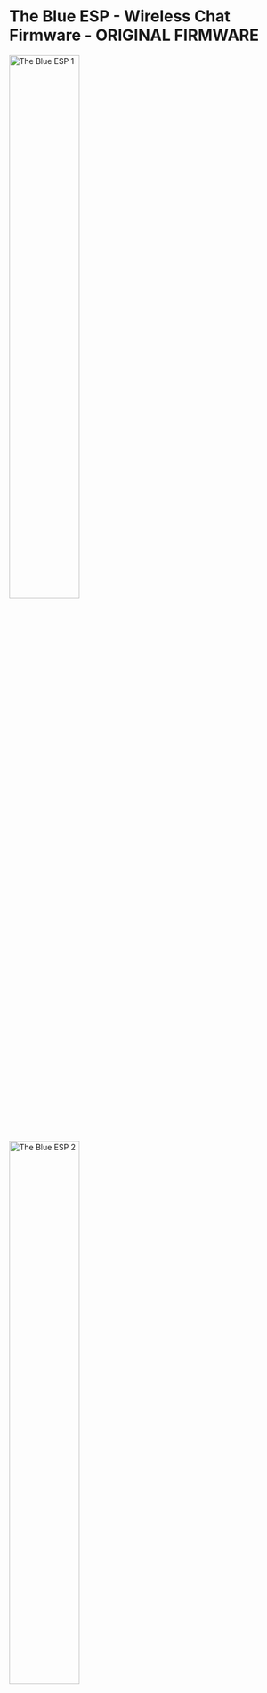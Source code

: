 # The Blue ESP - Wireless Chat Firmware - ORIGINAL FIRMWARE

<img src="https://dwdwpld.pages.dev/theblueesp1.png" alt="The Blue ESP 1" width="50%"> <img src="https://dwdwpld.pages.dev/theblueesp2.png" alt="The Blue ESP 2" width="50%">

![Wavy Chat Preview](https://dwdwpld.pages.dev/wavychat.png)

---

## About This Project

You can learn more about the Blue ESP on its official store: [The Blue ESP](https://datechlabs.com/products/the-blue-esp-pre-order)

This repository contains the original firmware for "The Blue ESP" PCB. The firmware enables a wireless chat system using an ESP32 board in combination with two nRF24L01 transceiver modules. This project is ideal for enthusiasts looking to explore wireless communication in a simple yet practical application.

### Features
- Wireless communication via nRF24L01 modules.
- Customizable username feature for personalized chatting.
- Simple and user-friendly interface via the Serial Monitor.
- endless devices can communicate with each other

### Hardware Requirements
- **[The Blue ESP](https://datechlabs.com/products/the-blue-esp-pre-order)** by [@donanontech](https://github.com/DonAnonymousio) and [@emensta](https://github.com/emenstanougat).
- 2x nRF24L01+ Modules.
- data-USB cable for programming the ESP32.
- Arduino IDE installed or any other serial monitor (web, etc.).

---

## Installation

1. The Blue ESP firmware can be conveniently flashed via the [webflasher](https://the-blue-esp-wavychat.pages.dev).

---

## How to Use

1. Power on the ESP32 module with the flashed firmware.
2. Open the Serial Monitor (set baud rate to **9600**) in the Arduino IDE or your serial monitor (web, etc.).
3. Enter a username when prompted.
4. Start chatting by typing your message and pressing Enter.
5. Messages will be transmitted wirelessly to other devices running the same firmware.

---

## Screenshots

Below are screenshots showcasing the functionality of the firmware:

- **Serial Monitor with Chat Messages:**
  ![Wavy Chat Preview](https://dwdwpld.pages.dev/wavychat.png)

---

## Credits

- **Firmware Developer:** [@emensta](https://github.com/emenstanougat)
- **PCB Designer:** [@donanontech](https://github.com/DonAnonymousio)

---

## License

This project is licensed under the MIT License. See `LICENSE` for more information.

---

## Feedback and Contributions

Feel free to open an issue or submit a pull request for suggestions and improvements. Your feedback is valuable!
